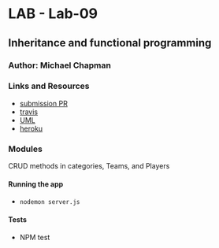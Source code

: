 # LAB - Lab-09

## Inheritance and functional programming 

### Author: Michael Chapman

### Links and Resources
* [submission PR](https://github.com/michaelchapman-401-advanced-javascript/lab-09/pull/1)
* [travis](https://travis-ci.org/michaelchapman-401-advanced-javascript/lab-09)
* [UML](https://www.lucidchart.com/invitations/accept/2f22b4ab-0bae-4e77-a4a3-7b4898c19844)
* [heroku](https://rocky-fortress-77805.herokuapp.com/)

### Modules
CRUD methods in categories, Teams, and Players

#### Running the app
* `nodemon server.js`
  
#### Tests
* NPM test